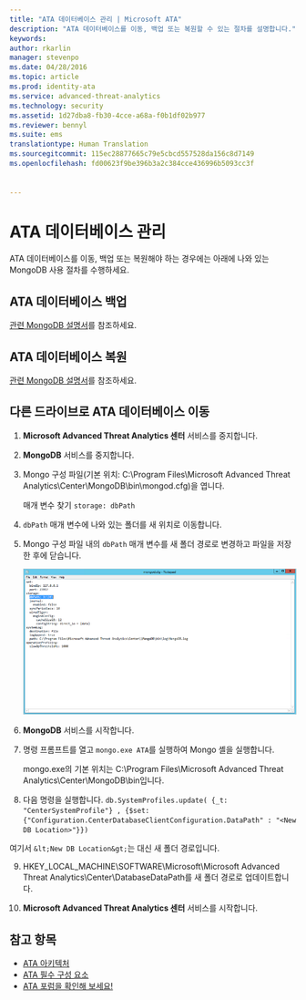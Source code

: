 ```yaml
---
title: "ATA 데이터베이스 관리 | Microsoft ATA"
description: "ATA 데이터베이스를 이동, 백업 또는 복원할 수 있는 절차를 설명합니다."
keywords: 
author: rkarlin
manager: stevenpo
ms.date: 04/28/2016
ms.topic: article
ms.prod: identity-ata
ms.service: advanced-threat-analytics
ms.technology: security
ms.assetid: 1d27dba8-fb30-4cce-a68a-f0b1df02b977
ms.reviewer: bennyl
ms.suite: ems
translationtype: Human Translation
ms.sourcegitcommit: 115ec28877665c79e5cbcd557528da156c8d7149
ms.openlocfilehash: fd00623f9be396b3a2c384cce436996b5093cc3f


---
```


# ATA 데이터베이스 관리
ATA 데이터베이스를 이동, 백업 또는 복원해야 하는 경우에는 아래에 나와 있는 MongoDB 사용 절차를 수행하세요.

## ATA 데이터베이스 백업
[관련 MongoDB 설명서](http://docs.mongodb.org/manual/administration/backup/)를 참조하세요.

## ATA 데이터베이스 복원
[관련 MongoDB 설명서](http://docs.mongodb.org/manual/administration/backup/)를 참조하세요.

## 다른 드라이브로 ATA 데이터베이스 이동

1.  **Microsoft Advanced Threat Analytics 센터** 서비스를 중지합니다.

2.  **MongoDB** 서비스를 중지합니다.

3.  Mongo 구성 파일(기본 위치: C:\Program Files\Microsoft Advanced Threat Analytics\Center\MongoDB\bin\mongod.cfg)을 엽니다.

    매개 변수 찾기 `storage: dbPath`

4.  `dbPath` 매개 변수에 나와 있는 폴더를 새 위치로 이동합니다.

5.  Mongo 구성 파일 내의 `dbPath` 매개 변수를 새 폴더 경로로 변경하고 파일을 저장한 후에 닫습니다.

    ![MongoDB 구성 이미지 수정](media/ATA-mongoDB-moveDB.png)

6.  **MongoDB** 서비스를 시작합니다.

7.  명령 프롬프트를 열고 `mongo.exe ATA`를 실행하여 Mongo 셸을 실행합니다.

    mongo.exe의 기본 위치는 C:\Program Files\Microsoft Advanced Threat Analytics\Center\MongoDB\bin입니다.

8.  다음 명령을 실행합니다. `db.SystemProfiles.update( {_t: "CenterSystemProfile"} , {$set:{"Configuration.CenterDatabaseClientConfiguration.DataPath" : "<New DB Location>"}})`

   여기서 `&lt;New DB Location&gt;`는 <New DB Location> 대신 새 폴더 경로입니다.

9.  HKEY_LOCAL_MACHINE\SOFTWARE\Microsoft\Microsoft Advanced Threat Analytics\Center\DatabaseDataPath를 새 폴더 경로로 업데이트합니다.

9. **Microsoft Advanced Threat Analytics 센터** 서비스를 시작합니다.

## 참고 항목
- [ATA 아키텍처](/advanced-threat-analytics/plan-design/ata-architecture)
- [ATA 필수 구성 요소](/advanced-threat-analytics/plan-design/ata-prerequisites)
- [ATA 포럼을 확인해 보세요!](https://social.technet.microsoft.com/Forums/security/home?forum=mata)




<!--HONumber=Jul16_HO3-->



